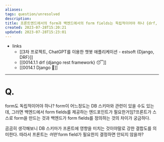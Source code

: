 ```yaml
---
aliases: 
tags: question/unresolved
description:
title: 프론트엔드에서의 form과 백엔드에서의 form fields는 독립적이어야 하나 {drf, django}
created: 2023-07-28T15:20:21
updated: 2023-07-28T15:23:01
---
```

- links
	- [[3차 프로젝트, ChatGPT를 이용한 챗봇 애플리케이션 - estsoft {Django, DRF}]]
	- [[0014.1.1 drf {django rest framework} 😴]]
	- [[0014.1 Django 🎈]]
___

# Q.

form도 독립적이어야 하나? form이 어느정도는 DB 스키마와 관련이 있을 수도 있는데, 그러면 백엔드에서 form fields를 제공하는 엔드포인트가 필요한거임?프론트가 스스로 form을 만드는 것과 백엔드가 form fields를 정의하는 것의 차이가 궁금하다.

곰곰히 생각해보니 DB 스키마가 프론트에 영향을 미치는 것이야말로 강한 결합도를 의미한다. 따라서 프론트는 _어떤_ form field가 필요한지 결정하면 안되지 않을까?
